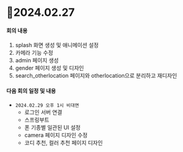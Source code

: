# 📄2024.02.27

#### 회의 내용
1. splash 화면 생성 및 애니메이션 설정
2. 카메라 기능 수정
3. admin 페이지 생성
4. gender 페이지 생성 및 디자인
5. search_otherlocation 페이지와 otherlocation으로 분리하고 재디자인

#### 다음 회의 일정 및 내용
- `2024.02.29 오후 1시 비대면`
  - 로그인 서버 연결
  - 스프링부트
  - 폰 기종별 일관된 UI 설정
  - camera 페이지 디자인 수정
  - 코디 추천, 컬러 추천 페이지 디자인
